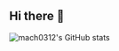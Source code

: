 ## Hi there 👋
![mach0312's GitHub stats](https://github-readme-stats.vercel.app/api?username=mach0312&show_icons=true&theme=radical)

<!--
**mach0312/mach0312** is a ✨ _special_ ✨ repository because its `README.md` (this file) appears on your GitHub profile.

Here are some ideas to get you started:

- 🔭 I’m currently working on ...
- 🌱 I’m currently learning ...
- 👯 I’m looking to collaborate on ...
- 🤔 I’m looking for help with ...
- 💬 Ask me about ...
- 📫 How to reach me: ...
- 😄 Pronouns: ...
- ⚡ Fun fact: ...
-->

